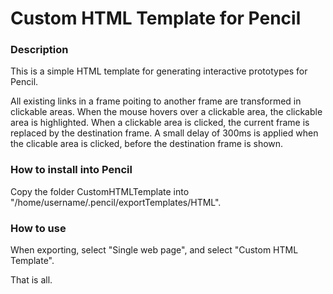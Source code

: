# Custom HTML Template for Pencil

### Description

This is a simple HTML template for generating interactive prototypes for Pencil.

All existing links in a frame poiting to another frame are transformed in clickable areas. When the mouse hovers over a clickable area, the clickable area is highlighted. When a clickable area is clicked, the current frame is replaced by the destination frame. A small delay of 300ms is applied when the clicable area is clicked, before the destination frame is shown.

### How to install into Pencil

Copy the folder CustomHTMLTemplate into "/home/username/.pencil/exportTemplates/HTML".

### How to use

When exporting, select "Single web page", and select "Custom HTML Template".

That is all.

